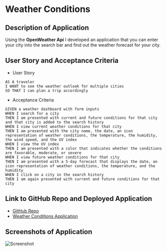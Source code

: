 # Weather Conditions

## Description of Application
Using the **OpenWeather Api** I developed an application that you can enter your city into the search bar and find out the weather forecast for your city. 

## User Story and Acceptance Criteria
- User Story
```
AS A traveler
I WANT to see the weather outlook for multiple cities
SO THAT I can plan a trip accordingly
```

- Acceptance Criteria
```
GIVEN a weather dashboard with form inputs
WHEN I search for a city
THEN I am presented with current and future conditions for that city and that city is added to the search history
WHEN I view current weather conditions for that city
THEN I am presented with the city name, the date, an icon representation of weather conditions, the temperature, the humidity, the wind speed, and the UV index
WHEN I view the UV index
THEN I am presented with a color that indicates whether the conditions are favorable, moderate, or severe
WHEN I view future weather conditions for that city
THEN I am presented with a 5-day forecast that displays the date, an icon representation of weather conditions, the temperature, and the humidity
WHEN I click on a city in the search history
THEN I am again presented with current and future conditions for that city
```


## Link to GitHub Repo and Deployed Application
- [GitHub Repo]()
- [Weather Conditions Application]()

## Screenshots of Application
![Screenshot]()